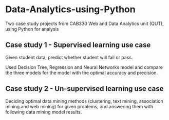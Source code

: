 # Data-Analytics-using-Python

Two case study projects from CAB330 Web and Data Analytics unit (QUT), using Python for analysis

## Case study 1 - Supervised learning use case

Given student data, predict whether student will fail or pass.

Used Decision Tree, Regression and Neural Networks model and compare the three models for the model with the optimal accuracy and precision.


## Case study 2 - Un-supervised learning use case

Deciding optimal data mining methods (clustering, text mining, association mining and web mining) 
for given problems, and answering them with following data mining model results.

